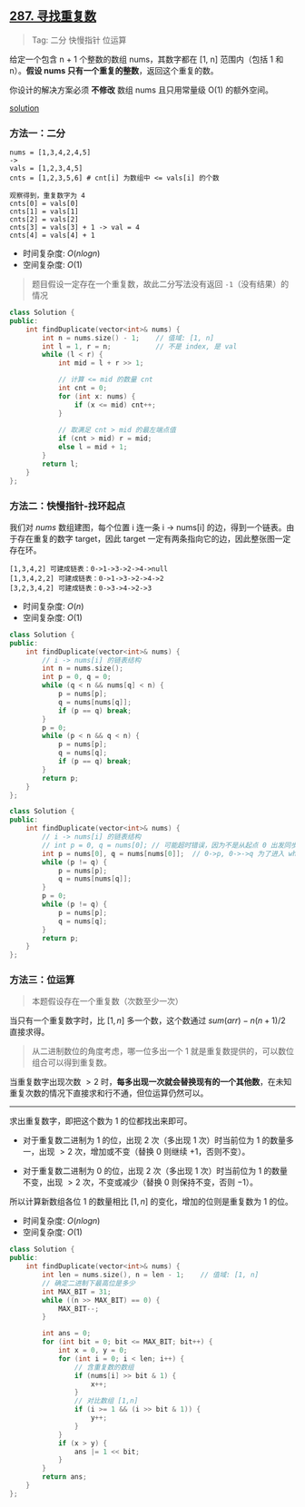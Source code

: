 ## [287. 寻找重复数](https://leetcode-cn.com/problems/find-the-duplicate-number/)

> Tag: 二分 快慢指针 位运算

给定一个包含 n + 1 个整数的数组 nums，其数字都在 [1, n] 范围内（包括 1 和 n）。**假设 nums 只有一个重复的整数**，返回这个重复的数。

你设计的解决方案必须 **不修改** 数组 nums 且只用常量级 O(1) 的额外空间。

[solution](https://leetcode.cn/problems/find-the-duplicate-number/solutions/261119/xun-zhao-zhong-fu-shu-by-leetcode-solution/)

### 方法一：二分

```
nums = [1,3,4,2,4,5]
->
vals = [1,2,3,4,5]
cnts = [1,2,3,5,6] # cnt[i] 为数组中 <= vals[i] 的个数

观察得到，重复数字为 4
cnts[0] = vals[0]
cnts[1] = vals[1]
cnts[2] = vals[2]
cnts[3] = vals[3] + 1 -> val = 4
cnts[4] = vals[4] + 1
```

* 时间复杂度: ${O(nlogn)}$
* 空间复杂度: ${O(1)}$

> 题目假设一定存在一个重复数，故此二分写法没有返回 `-1`（没有结果）的情况

```c++
class Solution {
public:
    int findDuplicate(vector<int>& nums) {
        int n = nums.size() - 1;    // 值域: [1, n]
        int l = 1, r = n;           // 不是 index, 是 val
        while (l < r) {
            int mid = l + r >> 1;

            // 计算 <= mid 的数量 cnt
            int cnt = 0;
            for (int x: nums) {
                if (x <= mid) cnt++;
            }
            
            // 取满足 cnt > mid 的最左端点值
            if (cnt > mid) r = mid;
            else l = mid + 1;
        }
        return l;
    }
};
```

### 方法二：快慢指针-找环起点

我们对 $nums$ 数组建图，每个位置 i 连一条 i -> nums[i] 的边，得到一个链表。由于存在重复的数字 target，因此 target 一定有两条指向它的边，因此整张图一定存在环。

	[1,3,4,2] 可建成链表：0->1->3->2->4->null
    [1,3,4,2,2] 可建成链表：0->1->3->2->4->2
    [3,2,3,4,2] 可建成链表：0->3->4->2->3

* 时间复杂度: ${O(n)}$
* 空间复杂度: ${O(1)}$
```c++
class Solution {
public:
    int findDuplicate(vector<int>& nums) {
        // i -> nums[i] 的链表结构
        int n = nums.size();
        int p = 0, q = 0;
        while (q < n && nums[q] < n) {
            p = nums[p];
            q = nums[nums[q]];
            if (p == q) break;
        }
        p = 0;
        while (p < n && q < n) {
            p = nums[p];
            q = nums[q];
            if (p == q) break;
        }
        return p;
    }
};
```

```cpp
class Solution {
public:
    int findDuplicate(vector<int>& nums) {
        // i -> nums[i] 的链表结构
        // int p = 0, q = nums[0]; // 可能超时错误，因为不是从起点 0 出发同步到达，后续找环起点要从链表头开始
        int p = nums[0], q = nums[nums[0]];  // 0->p, 0->->q 为了进入 while 循环初始设置值不等
        while (p != q) {
            p = nums[p];
            q = nums[nums[q]];
        }
        p = 0;
        while (p != q) {
            p = nums[p];
            q = nums[q];
        }
        return p;
    }
};
```

### 方法三：位运算

> 本题假设存在一个重复数（次数至少一次）

当只有一个重复数字时，比 $[1, n]$ 多一个数，这个数通过 $sum(arr)-n(n+1)/2$ 直接求得。

> 从二进制数位的角度考虑，哪一位多出一个 1 就是重复数提供的，可以数位组合可以得到重复数。

当重复数字出现次数 $> 2$ 时，**每多出现一次就会替换现有的一个其他数**，在未知重复次数的情况下直接求和行不通，但位运算仍然可以。

---

求出重复数字，即把这个数为 1 的位都找出来即可。

* 对于重复数二进制为 1 的位，出现 2 次（多出现 1 次）时当前位为 1 的数量多一，出现 $>2$ 次，增加或不变（替换 0 则继续 $+1$，否则不变）。

* 对于重复数二进制为 0 的位，出现 2 次（多出现 1 次）时当前位为 1 的数量不变，出现 $>2$ 次，不变或减少（替换 0 则保持不变，否则 $-1$）。

所以计算新数组各位 1 的数量相比 $[1, n]$ 的变化，增加的位则是重复数为 1 的位。

* 时间复杂度: ${O(nlogn)}$
* 空间复杂度: ${O(1)}$
```c++
class Solution {
public:
    int findDuplicate(vector<int>& nums) {
        int len = nums.size(), n = len - 1;    // 值域: [1, n]
        // 确定二进制下最高位是多少
        int MAX_BIT = 31;
        while ((n >> MAX_BIT) == 0) {
            MAX_BIT--;
        }

        int ans = 0;
        for (int bit = 0; bit <= MAX_BIT; bit++) {
            int x = 0, y = 0;
            for (int i = 0; i < len; i++) {
                // 含重复数的数组
                if (nums[i] >> bit & 1) {
                    x++;
                }
                // 对比数组 [1,n]
                if (i >= 1 && (i >> bit & 1)) {
                    y++;
                }
            }
            if (x > y) {
                ans |= 1 << bit;
            }
        }
        return ans;
    }
};
```